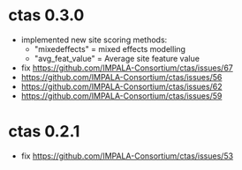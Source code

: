 # ctas 0.3.0
* implemented new site scoring methods: 
  - "mixedeffects" = mixed effects modelling
  - "avg_feat_value" = Average site feature value
* fix https://github.com/IMPALA-Consortium/ctas/issues/67
* https://github.com/IMPALA-Consortium/ctas/issues/56
* https://github.com/IMPALA-Consortium/ctas/issues/62
* https://github.com/IMPALA-Consortium/ctas/issues/59


# ctas 0.2.1
* fix https://github.com/IMPALA-Consortium/ctas/issues/53
